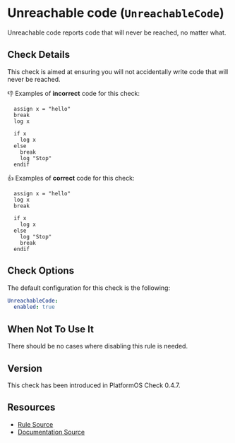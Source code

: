 # Unreachable code (`UnreachableCode`)

Unreachable code reports code that will never be reached, no matter what.

## Check Details

This check is aimed at ensuring you will not accidentally write code that will never be reached.

:-1: Examples of **incorrect** code for this check:

```liquid
  assign x = "hello"
  break
  log x
```

```liquid
  if x
    log x
  else
    break
    log "Stop"
  endif
```

:+1: Examples of **correct** code for this check:

```liquid
  assign x = "hello"
  log x
  break
```

```liquid
  if x
    log x
  else
    log "Stop"
    break
  endif
```

## Check Options

The default configuration for this check is the following:

```yaml
UnreachableCode:
  enabled: true
```

## When Not To Use It

There should be no cases where disabling this rule is needed.

## Version

This check has been introduced in PlatformOS Check 0.4.7.

## Resources

- [Rule Source][codesource]
- [Documentation Source][docsource]

[codesource]: /lib/platformos_check/checks/unreachable_code.rb
[docsource]: /docs/checks/unreachable_code.md
